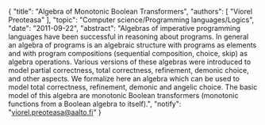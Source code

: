 {
    "title": "Algebra of Monotonic Boolean Transformers",
    "authors": [
        "Viorel Preoteasa"
    ],
    "topic": "Computer science/Programming languages/Logics",
    "date": "2011-09-22",
    "abstract": "Algebras of imperative programming languages have been successful in reasoning about programs. In general an algebra of programs is an algebraic structure with programs as elements and with program compositions (sequential composition, choice, skip) as algebra operations. Various versions of these algebras were introduced to model partial correctness, total correctness, refinement, demonic choice, and other aspects. We formalize here an algebra which can be used to model total correctness, refinement, demonic and angelic choice. The basic model of this algebra are monotonic Boolean transformers (monotonic functions from a Boolean algebra to itself).",
    "notify": "viorel.preoteasa@aalto.fi"
}